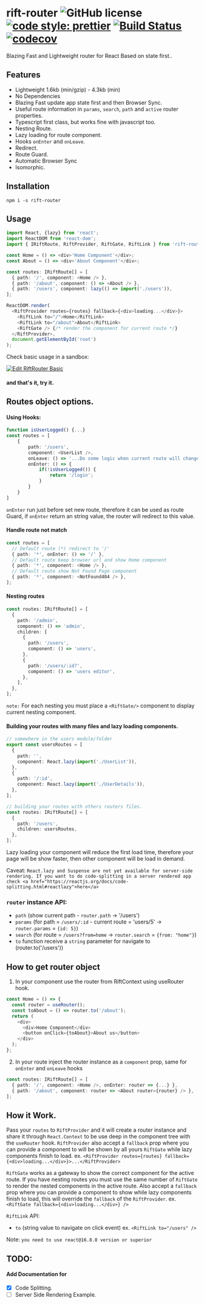 # rift-router ![GitHub license](https://img.shields.io/badge/license-MIT-blue.svg) [![code style: prettier](https://img.shields.io/badge/code_style-prettier-ff69b4.svg?style=flat-square)](https://github.com/prettier/prettier) [![Build Status](https://travis-ci.org/Cervantes007/rift-router.svg?branch=master)](https://travis-ci.org/Cervantes007/rift-router) [![codecov](https://codecov.io/gh/Cervantes007/rift-router/branch/master/graph/badge.svg)](https://codecov.io/gh/Cervantes007/rift-router)

Blazing Fast and Lightweight router for React Based on state first..

## Features

- Lightweight 1.6kb (min/gzip) - 4.3kb (min)
- No Dependencies
- Blazing Fast update app state first and then Browser Sync.
- Useful route information in `params`, `search`, `path` and `active` router properties.
- Typescript first class, but works fine with javascript too.
- Nesting Route.
- Lazy loading for route component.
- Hooks `onEnter` and `onLeave`.
- Redirect.
- Route Guard.
- Automatic Browser Sync
- Isomorphic.

## Installation

`npm i -s rift-router`

## Usage

```typescript
import React, {lazy} from 'react';
import ReactDOM from 'react-dom';
import { IRiftRoute, RiftProvider, RiftGate, RiftLink } from 'rift-router';

const Home = () => <div>'Home Component'</div>;
const About = () => <div>'About Component'</div>;

const routes: IRiftRoute[] = [
  { path: '/', component: <Home /> },
  { path: '/about', component: () => <About /> },
  { path: '/users', component: lazy(() => import('./users')),
];

ReactDOM.render(
  <RiftProvider routes={routes} fallback={<div>loading...</div>}>
    <RiftLink to="/">Home</RiftLink>
    <RiftLink to="/about">About</RiftLink>
    <RiftGate /> {/* render the component for current route */}
  </RiftProvider>,
  document.getElementById('root')
);
```

Check basic usage in a sandbox:

[![Edit RiftRouter Basic](https://codesandbox.io/static/img/play-codesandbox.svg)](https://codesandbox.io/s/myq5nowwwp)

#### and that's it, try it.

## Routes object options.

#### Using Hooks:

```typescript
function isUserLogged() {...}
const routes = [
    {
        path: '/users',
        component: <UserList />,
        onLeave: () => '...Do some logic when current route will change',
        onEnter: () => {
            if(!isUserLogged()) {
                return '/login';
            }
        }
    }
]
```

`onEnter` run just before set new route, therefore it can be used as route Guard, if `onEnter` return an string value, the router will redirect to this value.

#### Handle route not match

```typescript
const routes = [
  // Default route (*) redirect to '/'
  { path: '*', onEnter: () => '/' },
  // Default route keep browser url and show Home component
  { path: '*', component: <Home /> },
  // Default route show Not Found Page component
  { path: '*', component: <NotFound404 /> },
];
```

#### Nesting routes

```typescript
const routes: IRiftRoute[] = [
  {
    path: '/admin',
    component: () => 'admin',
    children: [
      {
        path: '/users',
        component: () => 'users',
      },
      {
        path: '/users/:id?',
        component: () => 'users editor',
      },
    ],
  },
];
```

`note:` For each nesting you must place a `<RiftGate/>` component to display current nesting component.

#### Building your routes with many files and lazy loading components.

```typescript
// somewhere in the users module/folder
export const usersRoutes = [
  {
    path: '',
    component: React.lazy(import('./UserList')),
  },
  {
    path: '/:id',
    component: React.lazy(import('./UserDetails')),
  },
];
```

```typescript
// building your routes with others routers files.
const routes: IRiftRoute[] = [
  {
    path: '/users',
    children: usersRoutes,
  },
];
```

Lazy loading your component will reduce the first load time, therefore your page will be show faster, then other component will be load in demand.

Caveat: `React.lazy and Suspense are not yet available for server-side rendering. If you want to do code-splitting in a server rendered app check <a href="https://reactjs.org/docs/code-splitting.html#reactlazy">here</a>`

### `router` instance API:

- `path` (show current path - `router.path` -> '/users')
- `params` (for path = `/users/:id` - current route = 'users/5' -> `router.params` = `{id: 5}`)
- `search` (for route = `/users?from=home` -> `router.search` = `{from: "home"}`)
- `to` function receive a `string` parameter for navigate to (router.to('/users'))

## How to get router object

1.  In your component use the router from RiftContext using useRouter hook.

```typescript
const Home = () => {
  const router = useRouter();
  const toAbout = () => router.to('/about');
  return (
    <div>
      <div>Home Component</div>
      <button onClick={toAbout}>About us</button>
    </div>
  );
};
```

2.  In your route inject the router instance as a `component` prop, same for `onEnter` and `onLeave` hooks

```typescript
const routes: IRiftRoute[] = [
  { path: '/', component: <Home />, onEnter: router => {...} },
  { path: '/about', component: router => <About router={router} /> },
];
```

## How it Work.

Pass your `routes` to `RiftProvider` and it will create a router instance and share it through `React.Context` to be use deep in the component tree
with the `useRouter` hook.
`RiftProvider` also accept a `fallback` prop where you can provide a component to will be shown by all yours `RiftGate` while lazy components finish to load.
ex. `<RiftProvider routes={routes} fallback={<div>loading...</div>}>...</RiftProvider>`

`RiftGate` works as a gateway to show the correct component for the active route. If you have nesting routes you must
use the same number of `RiftGate` to render the nested components in the active route. Also accept a `fallback` prop
where you can provide a component to show while lazy components finish to load, this will override the `fallback` of the `RiftProvider`.
ex. `<RiftGate fallback={<div>loading...</div>} />`

`RiftLink` API:

- `to` (string value to navigate on click event)
  ex. `<RiftLink to="/users" />`

Note: `you need to use react@16.8.0 version or superior`

## TODO:

#### Add Documentation for

- [x] Code Splitting.
- [ ] Server Side Rendering Example.
